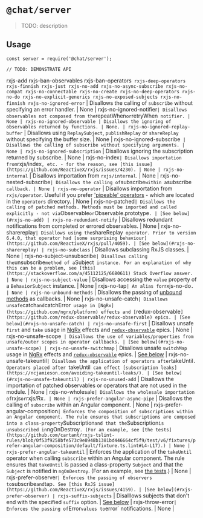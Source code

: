 # `@chat/server`

> TODO: description

## Usage

```
const server = require('@chat/server');

// TODO: DEMONSTRATE API
```
rxjs-add
rxjs-ban-observables
rxjs-ban-operators`
rxjs-deep-operators
rxjs-finnish
rxjs-just
rxjs-no-add
rxjs-no-async-subscribe
rxjs-no-compat
rxjs-no-connectable
rxjs-no-create
rxjs-no-deep-operators
rxjs-no-do
rxjs-no-explicit-generics
rxjs-no-exposed-subjects
rxjs-no-finnish
rxjs-no-ignored-error` | Disallows the calling of `subscribe` without specifying an error handler. | None |
rxjs-no-ignored-notifier` | Disallows observables not composed from the `repeatWhen` or `retryWhen` notifier. | None |
rxjs-no-ignored-observable | Disallows the ignoring of observables returned by functions. | None. |
rxjs-no-ignored-replay-buffer` | Disallows using `ReplaySubject`, `publishReplay` or `shareReplay` without specifying the buffer size. | None |
rxjs-no-ignored-subscribe` | Disallows the calling of subscribe without specifying arguments. | None |
rxjs-no-ignored-subscription` | Disallows ignoring the subscription returned by subscribe. | None |
rxjs-no-index` | Disallows importation from `rxjs/index`, etc. - for the reason, see [this issue](https://github.com/ReactiveX/rxjs/issues/4230). | None |
rxjs-no-internal` | Disallows importation from `rxjs/internal`. | None |
rxjs-no-nested-subscribe` | Disallows the calling of `subscribe` within a `subscribe` callback. | None |
rxjs-no-operator` | Disallows importation from `rxjs/operator`. Useful if you prefer ['pipeable' operators](https://github.com/ReactiveX/rxjs/blob/master/doc/pipeable-operators.md) - which are located in the `operators` directory. | None |
rxjs-no-patched` | Disallows the calling of patched methods. Methods must be imported and called explicitly - not via `Observable` or `Observable.prototype`. | [See below](#rxjs-no-add) |
rxjs-no-redundant-notify` | Disallows redundant notifications from completed or errored observables. | None |
rxjs-no-sharereplay` | Disallows using the `shareReplay` operator. Prior to version 6.4.0, that operator had [some surprising behaviour](https://github.com/ReactiveX/rxjs/pull/4059). | [See below](#rxjs-no-sharereplay) |
rxjs-no-subclass` | Disallows subclassing RxJS classes. | None |
rxjs-no-subject-unsubscribe` | Disallows calling the `unsubscribe` method of a `Subject` instance. For an explanation of why this can be a problem, see [this](https://stackoverflow.com/a/45112125/6680611) Stack Overflow answer. | None |
rxjs-no-subject-value` | Disallows accessing the `value` property of a `BehaviorSubject` instance. | None |
rxjs-no-tap` | An alias for `rxjs-no-do`. | None |
rxjs-no-unbound-methods` | Disallows the passing of [unbound methods](https://ncjamieson.com/avoiding-switchmap-related-bugs/) as callbacks. | None |
rxjs-no-unsafe-catch` | Disallows unsafe `catch` and `catchError` usage in [NgRx](https://github.com/ngrx/platform) effects and [`redux-observable`](https://github.com/redux-observable/redux-observable) epics. | [See below](#rxjs-no-unsafe-catch) |
rxjs-no-unsafe-first` | Disallows unsafe `first` and `take` usage in [NgRx](https://github.com/ngrx/platform) effects and [`redux-observable`](https://github.com/redux-observable/redux-observable) epics. | None |
rxjs-no-unsafe-scope` | Disallows the use of variables/properties from unsafe/outer scopes in operator callbacks. | [See below](#rxjs-no-unsafe-scope) |
rxjs-no-unsafe-switchmap` | Disallows unsafe `switchMap` usage in [NgRx](https://github.com/ngrx/platform) effects and [`redux-observable`](https://github.com/redux-observable/redux-observable) epics. | [See below](#rxjs-no-unsafe-switchmap) |
rxjs-no-unsafe-takeuntil` | Disallows the application of operators after `takeUntil`. Operators placed after `takeUntil` can effect [subscription leaks](https://ncjamieson.com/avoiding-takeuntil-leaks/). | [See below](#rxjs-no-unsafe-takeuntil) |
rxjs-no-unused-add` | Disallows the importation of patched observables or operators that are not used in the module. | None |
rxjs-no-wholesale` | Disallows the wholesale importation of `rxjs` or `rxjs/Rx`. | None |
rxjs-prefer-angular-async-pipe` | Disallows the calling of `subscribe` within an Angular component. | None |
rxjs-prefer-angular-composition` | Enforces the composition of subscriptions within an Angular component. The rule ensures that subscriptions are composed into a class-property `Subscription` and that the `Subscription` is unsubscribed in `ngOnDestroy`. (For an example, see [the tests](https://github.com/cartant/rxjs-tslint-rules/blob/0f53f9258bfe573c9e8948b1381bd446664cf5f9/test/v6/fixtures/prefer-angular-composition/default/fixture.ts.lint#L4-L17).) | None |
rxjs-prefer-angular-takeuntil` | Enforces the application of the `takeUntil` operator when calling `subscribe` within an Angular component. The rule ensures that `takeUntil` is passed a class-property `Subject` and that the `Subject` is notified in `ngOnDestroy`. (For an example, see [the tests](https://github.com/cartant/rxjs-tslint-rules/blob/0f53f9258bfe573c9e8948b1381bd446664cf5f9/test/v6/fixtures/prefer-angular-takeuntil/default/fixture.ts.lint#L10-L25).) | None |
rxjs-prefer-observer` | Enforces the passing of observers to `subscribe` and `tap`. See [this RxJS issue](https://github.com/ReactiveX/rxjs/issues/4159). | [See below](#rxjs-prefer-observer) |
rxjs-suffix-subjects` | Disalllows subjects that don't end with the specified `suffix` option. | [See below](#rxjs-suffix-subjects) |
rxjs-throw-error` | Enforces the passing of `Error` values to `error` notifications. | None |
